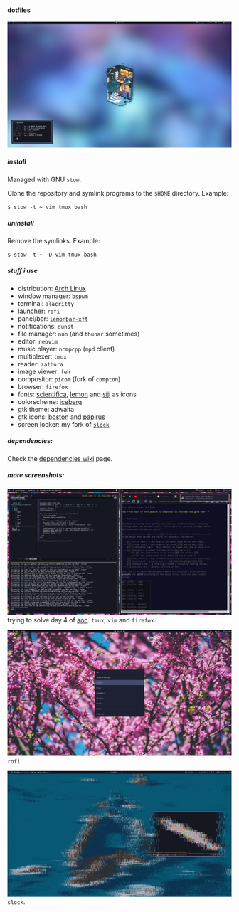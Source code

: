 #### dotfiles

![1](./.img/1.png)

##### install

Managed with GNU `stow`.

Clone the repository and symlink programs to the `$HOME` directory. Example:

```
$ stow -t ~ vim tmux bash
```

##### uninstall

Remove the symlinks. Example:

```
$ stow -t ~ -D vim tmux bash
```

##### stuff i use

- distribution: [Arch Linux](https://archlinux.org)
- window manager: `bspwm`
- terminal: `alacritty`
- launcher: `rofi`
- panel/bar: [`lemonbar-xft`](https://github.com/krypt-n/bar)
- notifications: `dunst`
- file manager: `nnn` (and `thunar` sometimes)
- editor: `neovim`
- music player: `ncmpcpp` (`mpd` client)
- multiplexer: `tmux`
- reader: `zathura`
- image viewer: `feh`
- compositor: `picom` (fork of `compton`)
- browser: `firefox`
- fonts: [scientifica](https://github.com/NerdyPepper/scientifica), [lemon](https://github.com/cmvnd/fonts) and [siji](https://github.com/stark/siji) as icons
- colorscheme: [iceberg](https://github.com/cocopon/iceberg.vim)
- gtk theme: adwaita
- gtk icons: [boston](https://github.com/heychrisd/Boston-Icons) and [papirus](https://github.com/PapirusDevelopmentTeam/papirus-icon-theme)
- screen locker: my fork of [`slock`](https://github.com/cer-0/suckless/tree/iceberg/slock)

##### dependencies:

Check the [dependencies wiki](https://github.com/cer-0/dots/wiki/Dependencies) page.

##### more screenshots:

![2](./.img/2.png)
trying to solve day 4 of [aoc](adventofcode.com). `tmux`, `vim` and `firefox`.

![3](./.img/3.png)
`rofi`.

![4](./.img/4.png)
`slock`.

